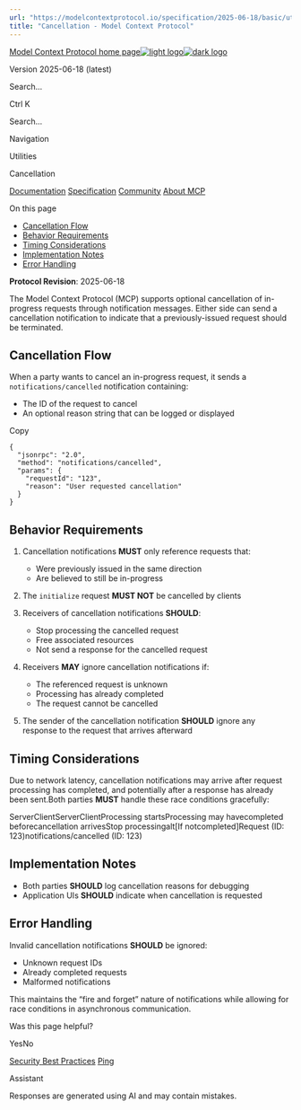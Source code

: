 ```yaml
---
url: "https://modelcontextprotocol.io/specification/2025-06-18/basic/utilities/cancellation"
title: "Cancellation - Model Context Protocol"
---
```


[Model Context Protocol home page![light logo](https://mintlify.s3.us-west-1.amazonaws.com/mcp/logo/light.svg)![dark logo](https://mintlify.s3.us-west-1.amazonaws.com/mcp/logo/dark.svg)](https://modelcontextprotocol.io/)

Version 2025-06-18 (latest)

Search...

Ctrl K

Search...

Navigation

Utilities

Cancellation

[Documentation](https://modelcontextprotocol.io/docs/getting-started/intro) [Specification](https://modelcontextprotocol.io/specification/2025-06-18) [Community](https://modelcontextprotocol.io/community/communication) [About MCP](https://modelcontextprotocol.io/about)

On this page

- [Cancellation Flow](https://modelcontextprotocol.io/specification/2025-06-18/basic/utilities/cancellation#cancellation-flow)
- [Behavior Requirements](https://modelcontextprotocol.io/specification/2025-06-18/basic/utilities/cancellation#behavior-requirements)
- [Timing Considerations](https://modelcontextprotocol.io/specification/2025-06-18/basic/utilities/cancellation#timing-considerations)
- [Implementation Notes](https://modelcontextprotocol.io/specification/2025-06-18/basic/utilities/cancellation#implementation-notes)
- [Error Handling](https://modelcontextprotocol.io/specification/2025-06-18/basic/utilities/cancellation#error-handling)

**Protocol Revision**: 2025-06-18

The Model Context Protocol (MCP) supports optional cancellation of in-progress requests
through notification messages. Either side can send a cancellation notification to
indicate that a previously-issued request should be terminated.

## [​](https://modelcontextprotocol.io/specification/2025-06-18/basic/utilities/cancellation\#cancellation-flow)  Cancellation Flow

When a party wants to cancel an in-progress request, it sends a `notifications/cancelled`
notification containing:

- The ID of the request to cancel
- An optional reason string that can be logged or displayed

Copy

```
{
  "jsonrpc": "2.0",
  "method": "notifications/cancelled",
  "params": {
    "requestId": "123",
    "reason": "User requested cancellation"
  }
}

```

## [​](https://modelcontextprotocol.io/specification/2025-06-18/basic/utilities/cancellation\#behavior-requirements)  Behavior Requirements

1. Cancellation notifications **MUST** only reference requests that:

   - Were previously issued in the same direction
   - Are believed to still be in-progress
2. The `initialize` request **MUST NOT** be cancelled by clients
3. Receivers of cancellation notifications **SHOULD**:

   - Stop processing the cancelled request
   - Free associated resources
   - Not send a response for the cancelled request
4. Receivers **MAY** ignore cancellation notifications if:

   - The referenced request is unknown
   - Processing has already completed
   - The request cannot be cancelled
5. The sender of the cancellation notification **SHOULD** ignore any response to the
request that arrives afterward

## [​](https://modelcontextprotocol.io/specification/2025-06-18/basic/utilities/cancellation\#timing-considerations)  Timing Considerations

Due to network latency, cancellation notifications may arrive after request processing
has completed, and potentially after a response has already been sent.Both parties **MUST** handle these race conditions gracefully:

ServerClientServerClientProcessing startsProcessing may havecompleted beforecancellation arrivesStop processingalt​\[If notcompleted\]Request (ID: 123)notifications/cancelled (ID: 123)

## [​](https://modelcontextprotocol.io/specification/2025-06-18/basic/utilities/cancellation\#implementation-notes)  Implementation Notes

- Both parties **SHOULD** log cancellation reasons for debugging
- Application UIs **SHOULD** indicate when cancellation is requested

## [​](https://modelcontextprotocol.io/specification/2025-06-18/basic/utilities/cancellation\#error-handling)  Error Handling

Invalid cancellation notifications **SHOULD** be ignored:

- Unknown request IDs
- Already completed requests
- Malformed notifications

This maintains the “fire and forget” nature of notifications while allowing for race
conditions in asynchronous communication.

Was this page helpful?

YesNo

[Security Best Practices](https://modelcontextprotocol.io/specification/2025-06-18/basic/security_best_practices) [Ping](https://modelcontextprotocol.io/specification/2025-06-18/basic/utilities/ping)

Assistant

Responses are generated using AI and may contain mistakes.